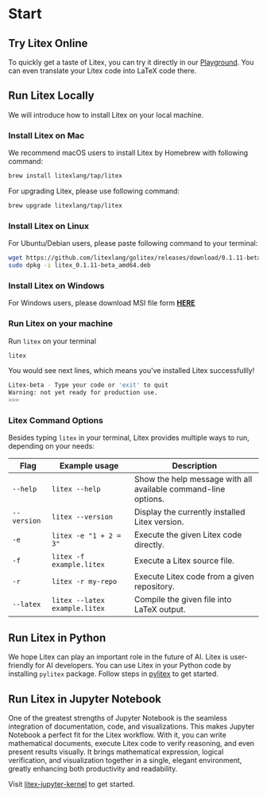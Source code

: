 # Start

## Try Litex Online

To quickly get a taste of Litex, you can try it directly in our [Playground](https://litexlang.org/playground/syllogism). You can even translate your Litex code into LaTeX code there.

## Run Litex Locally

We will introduce how to install Litex on your local machine.

### Install Litex on Mac

We recommend macOS users to install Litex by Homebrew with following command:

```bash
brew install litexlang/tap/litex
```

For upgrading Litex, please use following command:

```bash
brew upgrade litexlang/tap/litex
```

### Install Litex on Linux

For Ubuntu/Debian users, please paste following command to your terminal:

```bash
wget https://github.com/litexlang/golitex/releases/download/0.1.11-beta/litex_0.1.11-beta_amd64.deb
sudo dpkg -i litex_0.1.11-beta_amd64.deb
```

### Install Litex on Windows

For Windows users, please download MSI file form [**HERE**](https://github.com/litexlang/golitex/releases/download/0.1.11-beta/litex_0.1.11-beta_amd64.msi)

### Run Litex on your machine

Run `litex` on your terminal

```bash
litex
```

You would see next lines, which means you've installed Litex successfullly!

```bash
Litex-beta - Type your code or 'exit' to quit
Warning: not yet ready for production use.
>>> 
```

### Litex Command Options

Besides typing `litex` in your terminal, Litex provides multiple ways to run, depending on your needs:

| Flag        | Example usage                      | Description |
|-------------|------------------------------------|-------------|
| `--help`    | `litex --help`                     | Show the help message with all available command-line options. |
| `--version` | `litex --version`                  | Display the currently installed Litex version. |
| `-e`        | `litex -e "1 + 2 = 3"`                 | Execute the given Litex code directly. |
| `-f`        | `litex -f example.litex`           | Execute a Litex source file. |
| `-r`        | `litex -r my-repo`                 | Execute Litex code from a given repository. |
| `--latex`   | `litex --latex example.litex`      | Compile the given file into LaTeX output. |

## Run Litex in Python

We hope Litex can play an important role in the future of AI. Litex is user-friendly for AI developers. You can use Litex in your Python code by installing `pylitex` package. Follow steps in [pylitex](https://github.com/litexlang/pylitex) to get started.

## Run Litex in Jupyter Notebook

One of the greatest strengths of Jupyter Notebook is the seamless integration of documentation, code, and visualizations. This makes Jupyter Notebook a perfect fit for the Litex workflow. With it, you can write mathematical documents, execute Litex code to verify reasoning, and even present results visually. It brings mathematical expression, logical verification, and visualization together in a single, elegant environment, greatly enhancing both productivity and readability.

Visit [litex-jupyter-kernel](https://github.com/litexlang/litex-jupyter-kernel) to get started.
